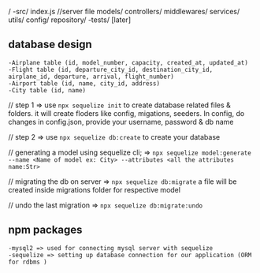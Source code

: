 /
    -src/
        index.js //server file
        models/
        controllers/
        middlewares/
        services/
        utils/
        config/
        repository/
    -tests/ [later]


## database design          
    -Airplane table (id, model_number, capacity, created_at, updated_at)
    -Flight table (id, departure_city_id, destination_city_id, airplane_id, departure, arrival, flight_number)
    -Airport table (id, name, city_id, address)
    -City table (id, name)

// step 1 
    => use `npx sequelize init` to create database related files & folders.
    it will create floders like config, migations, seeders. 
    In config, do changes in config.json, provide your username, password & db name

// step 2
    => use `npx sequelize db:create` to create your database

// generating a model using sequelize cli;
    => `npx sequelize model:generate --name <Name of model ex: City> --attributes <all the attributes name:Str>`

// migrating the db on server
    => `npx sequelize db:migrate` a file will be created inside migrations folder for respective model

// undo the last migration
    => `npx sequelize db:migrate:undo`


## npm packages
    -mysql2 => used for connecting mysql server with sequelize
    -sequelize => setting up database connection for our application (ORM for rdbms ) 